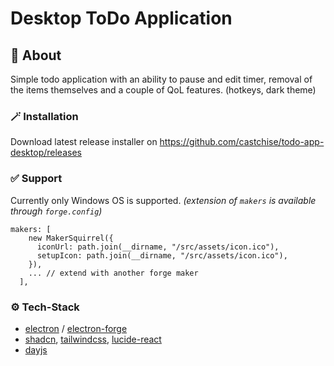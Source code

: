 # Desktop ToDo Application

## 🤡 About

Simple todo application with an ability to pause and edit timer, removal of the items themselves and a couple of QoL features. (hotkeys, dark theme)

### 🪄 Installation

Download latest release installer on https://github.com/castchise/todo-app-desktop/releases

### ✅ Support

Currently only Windows OS is supported.
_(extension of `makers` is available through `forge.config`)_

    makers: [
        new MakerSquirrel({
          iconUrl: path.join(__dirname, "/src/assets/icon.ico"),
          setupIcon: path.join(__dirname, "/src/assets/icon.ico"),
        }),
        ... // extend with another forge maker
      ],

### ⚙️ Tech-Stack

- [electron](https://www.electronjs.org/) / [electron-forge](https://www.electronforge.io/)
- [shadcn](https://ui.shadcn.com/), [tailwindcss](https://tailwindcss.com/), [lucide-react](https://lucide.dev/)
- [dayjs](https://day.js.org/)
